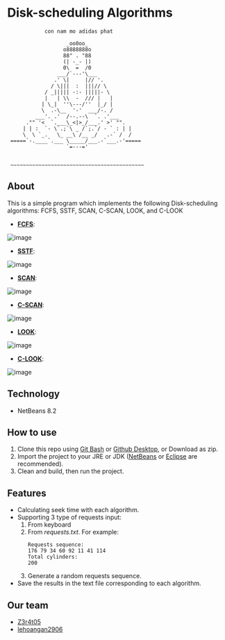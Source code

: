 # Disk-scheduling Algorithms
                con nam mo adidas phat  
 
                       _oo0oo_
                      o8888888o
                      88" . "88
                      (| -_- |)
                      0\  =  /0
                    ___/`---'\___
                   .' \|     |// '.
                  / \|||  :  |||// \
                / _||||| -:- |||||- \
                |   | \\  -  /// |   |
               | \_|  ''\---/''  |_/ |
               \  .-\__  '-'  ___/-. /
             ___'. .'  /--.--\  `. .'___
          ."" '<  `.___\_<|>_/___.' >' "".
         | | :  `- \`.;`\ _ /`;.`/ - ` : | |
         \  \ `_.   \_ __\ /__ _/   .-` /  /
     =====`-.____`.___ \_____/___.-`___.-'=====
                       `=---='
  
  
     ~~~~~~~~~~~~~~~~~~~~~~~~~~~~~~~~~~~~~~~~~~~ 
## About
  This is a simple program which implements the following Disk-scheduling algorithms:
  FCFS, SSTF, SCAN, C-SCAN, LOOK, and C-LOOK
- **[FCFS](https://www.geeksforgeeks.org/fcfs-disk-scheduling-algorithms)**: 

![image](https://user-images.githubusercontent.com/29890452/140648491-a9e06a4c-45f7-40e7-acca-44e433a4adce.png)

- **[SSTF](https://www.geeksforgeeks.org/program-for-sstf-disk-scheduling-algorithm/)**:

![image](https://user-images.githubusercontent.com/29890452/140648866-8a97b5bd-666a-47b2-befd-9c80fabb2ad8.png)

- **[SCAN](https://www.geeksforgeeks.org/scan-elevator-disk-scheduling-algorithms/?ref=lbp)**:

![image](https://user-images.githubusercontent.com/29890452/140649249-0ebd2c83-89a0-49ec-a53f-a094dcb2a944.png)

- **[C-SCAN](https://www.geeksforgeeks.org/c-scan-disk-scheduling-algorithm/#:~:text=Circular%20SCAN%20(C%2DSCAN),requests%20to%20the%20other%20end.)**:

![image](https://user-images.githubusercontent.com/29890452/140649295-5d474d28-79d1-4bb7-b895-abdbc2c80da3.png)

- **[LOOK](https://www.geeksforgeeks.org/look-disk-scheduling-algorithm/)**:

![image](https://user-images.githubusercontent.com/29890452/140649331-1c6df88e-395d-490a-8eea-5b019fd5d08e.png)

- **[C-LOOK](https://www.geeksforgeeks.org/c-look-disk-scheduling-algorithm/?ref=lbp)**:

![image](https://user-images.githubusercontent.com/29890452/140649340-84a3da98-f502-4eb9-a1b9-4780b629e25c.png)
## Technology
- NetBeans 8.2

## How to use
1. Clone this repo using [Git Bash](https://git-scm.com/) or [Github Desktop](https://desktop.github.com/), or Download as zip.
2. Import the project to your JRE or JDK ([NetBeans](https://netbeans.apache.org/) or [Eclipse](https://www.eclipse.org/downloads/) are recommended).
3. Clean and build, then run the project.
## Features
- Calculating seek time with each algorithm.
- Supporting 3 type of requests input:
  1. From keyboard
  2. From *requests.txt*. For example:
      ```
      Requests sequence:
      176 79 34 60 92 11 41 114
      Total cylinders:
      200
      ```
  3. Generate a random requests sequence.    
- Save the results in the text file corresponding to each algorithm.
   
## Our team                                     
- [Z3r4t05](https://github.com/Z3r4t05)
- [lehoangan2906](https://github.com/lehoangan2906)

